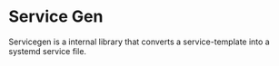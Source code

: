 # Service Gen

Servicegen is a internal library that converts a service-template into a systemd service file.